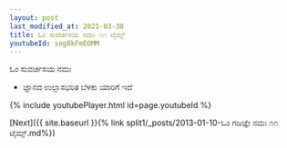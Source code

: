```yaml
---
layout: post
last_modified_at: 2021-03-30
title: ಓಂ ಸುವರ್ಚಸಯ ನಮಃ ೧೧ ಟೈಮ್ಸ್
youtubeId: sog8kFmEOMM
---
```

 
 
 ಓಂ ಸುವರ್ಚಸಯ ನಮಃ  
 
 -  ಜ್ಞಾನದ ಉಲ್ಲಾಸಭರಿತ ಬೆಳಕು ಯಾರಿಗೆ ಇದೆ 
 
  
 
  
 
 
 
 
 
 


{% include youtubePlayer.html id=page.youtubeId %}
 
[Next]({{ site.baseurl }}{% link  split1/_posts/2013-01-10-ಓಂ ಗಜಜ್ಞೇ ನಮಃ ೧೧ ಟೈಮ್ಸ್.md%})
 
